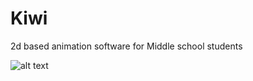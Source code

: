 # Kiwi
2d based animation software for Middle school students

![alt text](https://nsa40.casimages.com/img/2019/09/11/mini_190911101626449424.png)
